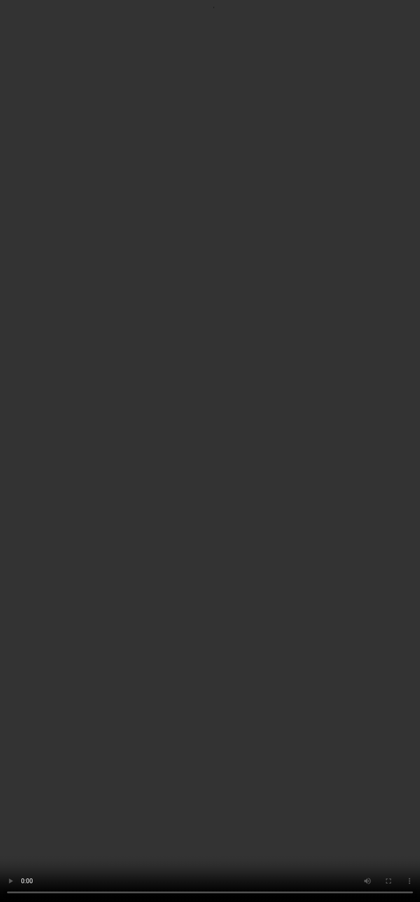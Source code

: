 ## <span style=""color:#364BC9"">Exploring Complex Prompting in Action</span>
<video src="${PRIVATE_COMPLEX_PROMPTING_VIDEO_2}" frameborder="0" allowfullscreen style="position: absolute; top: 0; left: 0; width: 100%; height: 100%; border: none; object-fit: cover;" controls="" controlslist="nodownload nofullscreen" style="width: 100%" />

:::tip
* Compares a generic prompt on gene transcription with a more complex, constraint-driven one.
* Highlights model issues like vague bullets, fake citations, and a missing diagram.
* Shows how complex prompts expose model limitations and refine outputs.
* Viewers are encouraged to reflect on the example and think about how they can apply complex prompting in their own work.
:::

***
